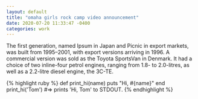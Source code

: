 ```yaml
---
layout: default
title: "omaha girls rock camp video announcement"
date: 2020-07-20 11:33:47 -0400
categories: work
---
```


The first generation, named Ipsum in Japan and Picnic in export markets,
was built from 1995–2001, with export versions arriving in 1996. A
commercial version was sold as the Toyota SportsVan in Denmark. It had a
choice of two inline-four petrol engines, ranging from 1.8- to 2.0-litres,
as well as a 2.2-litre diesel engine, the 3C-TE.

{% highlight ruby %}
def print_hi(name)
puts "Hi, #{name}"
end
print_hi('Tom')
#=> prints 'Hi, Tom' to STDOUT.
{% endhighlight %}
